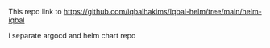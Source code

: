 This repo link to https://github.com/iqbalhakims/Iqbal-helm/tree/main/helm-iqbal

i separate argocd and helm chart repo 